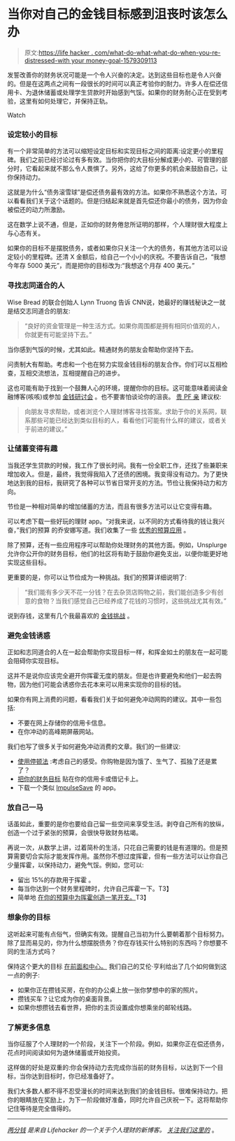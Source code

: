 # 当你对自己的金钱目标感到沮丧时该怎么办

> 原文:[https://life hacker . com/what-do-what-what-do-when-you-re-distressed-with your money-goal-1579309113](https://lifehacker.com/what-to-do-when-you-re-discouraged-with-your-money-goal-1579309113)

发誓改善你的财务状况可能是一个令人兴奋的决定。达到这些目标也是令人兴奋的。但是在这两点之间有一段很长的时间可以真正考验你的耐力。许多人在偿还信用卡、为退休储蓄或处理学生贷款时开始感到气馁。如果你的财务耐心正在受到考验，这里有如何处理它，并保持正轨。

Watch

### 设定较小的目标

有一个非常简单的方法可以缩短设定目标和实现目标之间的距离:设定更小的里程碑。我们之前已经讨论过有多有效。当你把你的大目标分解成更小的、可管理的部分时，它看起来就不那么令人畏惧了。另外，这给了你更多的机会来鼓励自己，让你保持动力。

这就是为什么“债务滚雪球”是偿还债务最有效的方法。如果你不熟悉这个方法，可以看看我们关于这个话题的。但是归结起来就是首先偿还你最小的债务，因为你会被偿还的动力所激励。

这在数学上说不通，但是，正如你的财务倦怠所证明的那样，个人理财很大程度上与心态有关。

如果你的目标不是摆脱债务，或者如果你只关注一个大的债务，有其他方法可以设定较小的里程碑。还清 X 金额后，给自己一个小小的庆祝。不要告诉自己，“我想今年存 5000 美元”，而是把你的目标改为:“我想这个月存 400 美元。”

### 寻找志同道合的人

Wise Bread 的联合创始人 Lynn Truong 告诉 CNN说，她最好的赚钱秘诀之一就是结交志同道合的朋友:

> “良好的资金管理是一种生活方式。如果你周围都是拥有相同价值观的人，你就更有可能坚持下去。”

当你感到气馁的时候，尤其如此。精通财务的朋友会帮助你坚持下去。

问责制大有帮助。考虑和一个也在努力实现金钱目标的朋友合作。你们可以互相检查，互相交流想法，互相提醒自己的进步。

这也可能有助于找到一个鼓舞人心的环境，提醒你你的目标。这可能意味着阅读金融博客(咳咳)或参加 [金钱研讨会](http://twocents.lifehacker.com/your-guide-to-free-resources-for-improving-your-money-s-1557390942) 。也不要害怕谈论你的沮丧。 [贵 PF 亲](http://yourpfpro.com/financially-stuck/) 建议权:

> 向朋友寻求帮助，或者浏览个人理财博客寻找答案。求助于你的关系网，联系那些可能已经达到类似目标的人，看看他们可能有什么样的建议，或者关于前进的建议。”

### 让储蓄变得有趣

当我还学生贷款的时候，我工作了很长时间。我有一份全职工作，还找了些兼职来增加收入。但是，最终，我觉得我陷入了还债的困境。我变得没有动力。为了更快地达到我的目标，我研究了各种可以节省日常开支的方法。节俭让我保持动力和方向。

节俭是一种相对简单的增加储蓄的方法，而且有很多方法可以让它变得有趣。

可以考虑下载一些好玩的理财 app。“对我来说，以不同的方式看待我的钱让我兴奋，”我们的预算 的乔安娜写道。我们收集了一些 [优秀的预算应用](http://lifehacker.com/five-best-personal-finance-tools-5828438) 。

除了预算，还有一些应用程序可以帮助你处理财务的其他方面。例如，Unsplurge 允许你公开你的财务目标，他们的社区将有助于鼓励你避免支出，以便你能更好地实现这些目标。

更重要的是，你可以让节俭成为一种挑战。我们的预算详细说明了:

> “我们能有多少天不花一分钱？在去杂货店购物之前，我们能创造多少有创意的食物？当我们感觉自己已经养成了花钱的习惯时，这些挑战尤其有效。”

说到存钱，这里有几个我最喜欢的 [金钱挑战](http://www.getrichslowly.org/blog/2014/04/30/money-challenges-why-im-ok-with-them-and-a-few-of-my-favorites/) 。

### 避免金钱诱惑

正如和志同道合的人在一起会帮助你实现目标一样，和挥金如土的朋友在一起可能会阻碍你实现目标。

这并不是说你应该完全避开你挥霍无度的朋友。但是也许要避免和他们一起去购物，因为他们可能会诱惑你去花本来可以用来实现你的目标的钱。

如果你有网上消费的问题，看看我们关于如何避免冲动网购的建议。其中一些包括:

*   不要在网上存储你的信用卡信息。
*   在你冲动的高峰期屏蔽网站。

我们也写了很多关于如何避免冲动消费的文章。我们的一些建议:

*   [使用停顿法](http://lifehacker.com/practice-the-halt-method-to-curb-impulse-purchases-5569035) :考虑自己的感受。你购物是因为饿了、生气了、孤独了还是累了？
*   [把你的财务目标](http://twocents.lifehacker.com/tape-financial-goals-to-credit-cards-to-avoid-spending-1573185726) 贴在你的信用卡或借记卡上。
*   下载一个类似 [ImpulseSave](http://lifehacker.com/impulsesave-turns-your-desire-for-impulse-shopping-into-5919508) 的 app。

### 放自己一马

话虽如此，重要的是你也要给自己留一些空间来享受生活。剥夺自己所有的放纵，创造一个过于紧张的预算，会很快导致财务枯竭。

再说一次，从数学上讲，过着简朴的生活，只花自己需要的钱是有道理的。但是预算需要切合实际才能发挥作用。虽然你不想过度挥霍，但有一些方法可以让你自己少量挥霍，以保持动力，避免气馁。例如，您可以:

*   留出 15%的存款用于挥霍 。
*   每当你达到一个财务里程碑时，允许自己挥霍一下。T3】
*   简单地 [在你的预算中为挥霍创造一笔开支。](http://lifehacker.com/create-a-splurge-budget-to-avoid-overspending-on-impuls-5896359)T3】

### 想象你的目标

这听起来可能有点俗气，但确实有效。提醒自己当初为什么要朝着那个目标努力。除了显而易见的，你为什么想摆脱债务？你在存钱买什么特别的东西吗？你想要不同的生活方式吗？

保持这个更大的目标 [在前面和中心。](http://lifehacker.com/keep-your-financial-goals-front-and-center-to-avoid-giv-5892413) 我们自己的艾伦·亨利给出了几个如何做到这一点的例子:

*   如果你正在攒钱买房，在你的办公桌上放一张你梦想中的家的照片。
*   攒钱买车？让它成为你的桌面背景。
*   如果你想攒钱去看世界，把你的主页设置成你想乘坐的邮轮线路。

### 了解更多信息

当你征服了个人理财的一个阶段，关注下一个阶段。例如，如果你正在偿还债务，花点时间阅读如何为退休储蓄或开始投资。

这样做的好处是双重的:你会保持动力去完成你当前的财务目标，以达到下一个目标，当你达到目标时，你已经准备好了。

我们大多数人都不得不忍受漫长的时间来达到我们的金钱目标。很难保持动力。把你的眼睛放在奖励上，为下一阶段做好准备，同时允许自己庆祝一下。这将帮助你记住等待是完全值得的。

* * *

[*两分钱*](http://twocents.lifehacker.com/) *是来自 Lifehacker 的一个关于个人理财的新博客。* [*关注我们这里的*](https://twitter.com/TwoCentsLH) 。